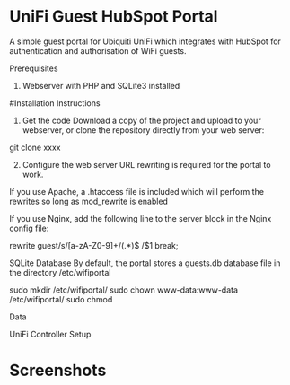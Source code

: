 UniFi Guest HubSpot Portal
============================
A simple guest portal for Ubiquiti UniFi which integrates with HubSpot for authentication and authorisation of WiFi guests.

Prerequisites
1. Webserver with PHP and SQLite3 installed

#Installation Instructions

1. Get the code
Download a copy of the project and upload to your webserver, or clone the repository directly from your web server:

git clone xxxx

2. Configure the web server
URL rewriting is required for the portal to work.

If you use Apache, a .htaccess file is included which will perform the rewrites so long as mod_rewrite is enabled

If you use Nginx, add the following line to the server block in the Nginx config file:

rewrite guest\/s\/[a-zA-Z0-9]+/(.*)$ /$1 break;

SQLite Database
By default, the portal stores a guests.db database file in the directory /etc/wifiportal 

sudo mkdir /etc/wifiportal/
sudo chown www-data:www-data /etc/wifiportal/
sudo chmod 

Data

UniFi Controller Setup

# Screenshots

